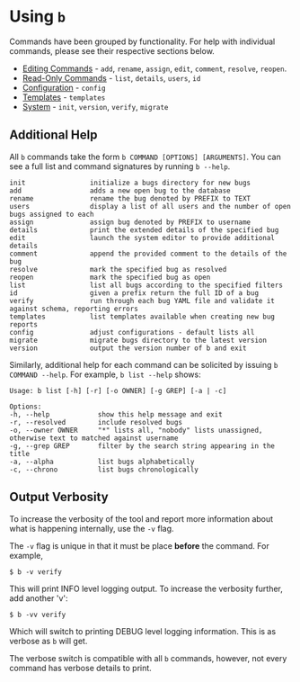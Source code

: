 Using `b`
========================================================================================================================
Commands have been grouped by functionality.  For help with individual commands, please see their respective sections below.

- [Editing Commands](editing.md) - `add`, `rename`, `assign`, `edit`, `comment`, `resolve`, `reopen`.
- [Read-Only Commands](read-only.md) - `list`, `details`, `users`, `id`
- [Configuration](config.md) - `config`
- [Templates](templates.md) - `templates`
- [System](system.md) - `init`, `version`, `verify`, `migrate`




Additional Help
------------------------------------------------------------------------------------------------------------------------
All `b` commands take the form `b COMMAND [OPTIONS] [ARGUMENTS]`.  You can see a full list and command signatures by running `b --help`.

    init                initialize a bugs directory for new bugs
    add                 adds a new open bug to the database
    rename              rename the bug denoted by PREFIX to TEXT
    users               display a list of all users and the number of open bugs assigned to each
    assign              assign bug denoted by PREFIX to username
    details             print the extended details of the specified bug
    edit                launch the system editor to provide additional details
    comment             append the provided comment to the details of the bug
    resolve             mark the specified bug as resolved
    reopen              mark the specified bug as open
    list                list all bugs according to the specified filters
    id                  given a prefix return the full ID of a bug
    verify              run through each bug YAML file and validate it against schema, reporting errors
    templates           list templates available when creating new bug reports
    config              adjust configurations - default lists all
    migrate             migrate bugs directory to the latest version
    version             output the version number of b and exit

Similarly, additional help for each command can be solicited by issuing `b COMMAND --help`.  For example, `b list --help` shows:

    Usage: b list [-h] [-r] [-o OWNER] [-g GREP] [-a | -c]

    Options:
    -h, --help            show this help message and exit
    -r, --resolved        include resolved bugs
    -o, --owner OWNER     "*" lists all, "nobody" lists unassigned, otherwise text to matched against username
    -g, --grep GREP       filter by the search string appearing in the title
    -a, --alpha           list bugs alphabetically
    -c, --chrono          list bugs chronologically




Output Verbosity
------------------------------------------------------------------------------------------------------------------------
To increase the verbosity of the tool and report more information about what is happening internally, use the `-v` flag.

The `-v` flag is unique in that it must be place **before** the command.  For example,

    $ b -v verify

This will print INFO level logging output.  To increase the verbosity further, add another 'v':

    $ b -vv verify

Which will switch to printing DEBUG level logging information.  This is as verbose as `b` will get.

The verbose switch is compatible with all `b` commands, however, not every command has verbose details to print.

